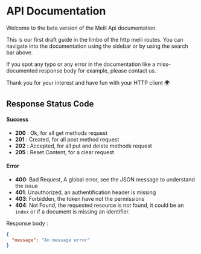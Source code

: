 # API Documentation

Welcome to the beta version of the Meili Api documentation.

This is our first draft guide in the limbo of the http meili routes.
You can navigate into the documentation using the sidebar or by using the search bar above.

If you spot any typo or any error in the documentation like a miss-documented response body for example,
please contact us.

Thank you for your interest and have fun with your HTTP client 🌍

## Response Status Code

#### Success

- **200** : Ok, for all get methods request
- **201** : Created, for all post method request
- **202** : Accepted, for all put and delete methods request
- **205** : Reset Content, for a clear request

#### Error

- **400**: Bad Request, A global error, see the JSON message to understand the issue
- **401**: Unauthorized, an authentification header is missing
- **403**: Forbidden, the token have not the permissions
- **404**: Not Found, the requested resource is not found, it could be an `index` or if a document is missing an identifier.


Response body :

```json
{
  "message": "An message error"
}
```
